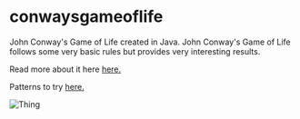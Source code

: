 # conwaysgameoflife
John Conway's Game of Life created in Java. John Conway's Game of Life follows some very basic rules but provides very interesting results.

Read more about it here [here.](https://en.wikipedia.org/wiki/Conway's_Game_of_Life)

Patterns to try [here.](http://www.math.cornell.edu/~lipa/mec/4life2.png)

![Thing](https://c1.staticflickr.com/4/3684/33160872221_cb15e24e06_z.jpg])
